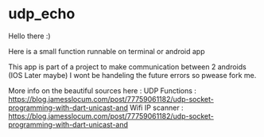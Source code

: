 # udp_echo
Hello there :)

Here is a small function runnable on terminal or android app


This app is part of a project to make communication between 2 androids (IOS Later maybe)
I wont be handeling the future errors so pwease fork me.

More info on the beautiful sources here :
UDP Functions :     https://blog.jamesslocum.com/post/77759061182/udp-socket-programming-with-dart-unicast-and
Wifi IP scanner :   https://blog.jamesslocum.com/post/77759061182/udp-socket-programming-with-dart-unicast-and

